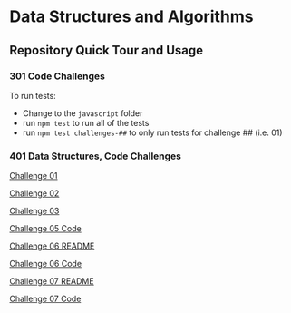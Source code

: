 # Data Structures and Algorithms

## Repository Quick Tour and Usage

### 301 Code Challenges

To run tests:

- Change to the `javascript` folder
- run `npm test` to run all of the tests
- run `npm test challenges-##` to only run tests for challenge ## (i.e. 01)

### 401 Data Structures, Code Challenges

[Challenge 01](python/Other_Challenges/challenge%2001/README.MD)

[Challenge 02](python/Other_Challenges/challenge%2002/README.md)

[Challenge 03](python/Other_Challenges/challenge%2003/README.md)

[Challenge 05 Code](python/data_structures/linked_list.py)

[Challenge 06 README](python/docs/linked_list_insertions)

[Challenge 06 Code](python/data_structures/linked_list.py)

[Challenge 07 README](python/docs/linked_list_kth/README.md)

[Challenge 07 Code](python/data_structures/linked_list.py)
